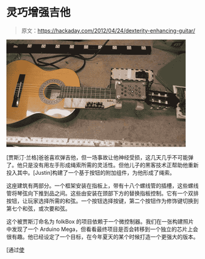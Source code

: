 # 灵巧增强吉他

> 原文：<https://hackaday.com/2012/04/24/dexterity-enhancing-guitar/>

![](img/c0cf2b252fdf16fef3f84ed7fd7d3f56.png "dexterity-enhancing-guitar")

[贾斯汀·兰格]爸爸喜欢弹吉他，但一场事故让他神经受损，这几天几乎不可能弹了。他只是没有用左手形成绳索所需的灵活性。但他儿子的黑客技术正帮助他重新投入其中。[Justin]构建了一个基于按钮的附加组件，为他形成了绳索。

这座建筑有两部分。一个框架安装在指板上，带有十八个螺线管的插槽，这些螺线管将琴弦向下推到品之间。这些由安装在颈部下方的替换指板控制。它有一个双排按钮，让玩家选择所需的和弦。一个按钮选择按键，第二个按钮作为修饰键切换到第七个和弦，或次要和弦。

这个被贾斯汀命名为 folkBox 的项目依赖于一个微控制器。我们在一张构建照片中发现了一个 Arduino Mega，但看看最终项目是否会转移到一个独立的芯片上会很有趣。他已经设定了一个目标，在今年夏天的某个时候打造一个更强大的版本。

[通过[使](http://blog.makezine.com/2012/04/23/arduino-mod-lets-disabled-musicians-play-guitar/)